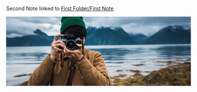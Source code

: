 ---
---

Second Note linked to [First Folder/First Note](..\First%20Folder\First%20Note.md)

![z_attachments/guy_photo.png](..\z_attachments\guy_photo.png)
